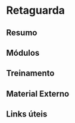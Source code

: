 <!-- TITLE: Retaguarda -->
<!-- SUBTITLE: A quick summary of Retaguarda -->

# Retaguarda
## Resumo
## Módulos
## Treinamento
## Material Externo
## Links úteis